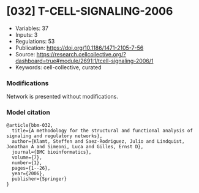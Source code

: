 # \[032\] T-CELL-SIGNALING-2006

 - Variables: 37
 - Inputs: 3
 - Regulations: 53
 - Publication: https://doi.org/10.1186/1471-2105-7-56
 - Source: https://research.cellcollective.org/?dashboard=true#module/2691:1/tcell-signaling-2006/1
 - Keywords: cell-collective, curated


### Modifications

Network is presented without modifications.

### Model citation

```
@article{bbm-032,
  title={A methodology for the structural and functional analysis of signaling and regulatory networks},
  author={Klamt, Steffen and Saez-Rodriguez, Julio and Lindquist, Jonathan A and Simeoni, Luca and Gilles, Ernst D},
  journal={BMC bioinformatics},
  volume={7},
  number={1},
  pages={1--26},
  year={2006},
  publisher={Springer}
}
```

